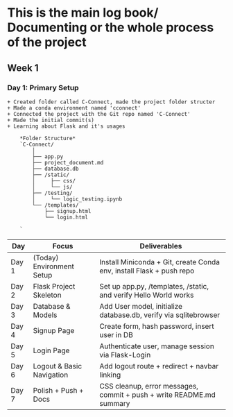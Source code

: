 # This is the main log book/ Documenting or the whole process of the project

## Week 1
### Day 1: Primary Setup
    + Created folder called C-Connect, made the project folder structer
    + Made a conda environment named 'cconnect'
    + Connected the project with the Git repo named 'C-Connect'
    + Made the initial commit(s)
    + Learning about Flask and it's usages

        *Folder Structure*
        `C-Connect/
            │
            ├── app.py
            ├── project_document.md
            ├── database.db
            ├── /static/
            │     ├── css/
            │     └── js/
            ├── /testing/
            │     └── logic_testing.ipynb
            └── /templates/
                ├── signup.html
                └── login.html

        `


| Day       | Focus              | Deliverables                                                      |
|-----------|--------------------|------------------------------------------------------------------|
| Day 1     | (Today) Environment Setup | Install Miniconda + Git, create Conda env, install Flask + push repo |
| Day 2     | Flask Project Skeleton | Set up app.py, /templates, /static, and verify Hello World works |
| Day 3     | Database & Models   | Add User model, initialize database.db, verify via sqlitebrowser  |
| Day 4     | Signup Page        | Create form, hash password, insert user in DB                    |
| Day 5     | Login Page         | Authenticate user, manage session via Flask-Login                |
| Day 6     | Logout & Basic Navigation | Add logout route + redirect + navbar linking                  |
| Day 7     | Polish + Push + Docs | CSS cleanup, error messages, commit + push + write README.md summary |
